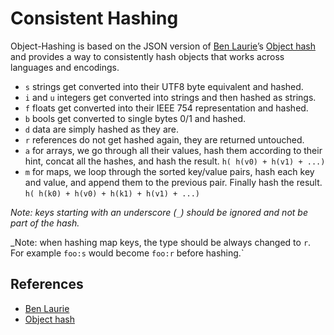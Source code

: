 # Consistent Hashing

Object-Hashing is based on the JSON version of [Ben Laurie]’s [Object hash] and provides a way to consistently hash objects that works across languages and encodings.

* `s` strings get converted into their UTF8 byte equivalent and hashed.
* `i` and `u` integers get converted into strings and then hashed as strings.
* `f` floats get converted into their IEEE 754 representation and hashed.
* `b` bools get converted to single bytes 0/1 and hashed.
* `d` data are simply hashed as they are.
* `r` references do not get hashed again, they are returned untouched.
* `a` for arrays, we go through all their values, hash them according to their
  hint, concat all the hashes, and hash the result.
  `h( h(v0) + h(v1) + ...)`
* `m` for maps, we loop through the sorted key/value pairs, hash each key and
  value, and append them to the previous pair. Finally hash the result.
  `h( h(k0) + h(v0) + h(k1) + h(v1) + ...)`  

_Note: keys starting with an underscore (`_`) should be ignored and not be part of the hash._

_Note: when hashing map keys, the type should be always changed to `r`.
For example `foo:s` would become `foo:r` before hashing.`

## References

* [Ben Laurie]
* [Object hash]

[Ben Laurie]: https://github.com/benlaurie
[Object hash]: https://github.com/benlaurie/objecthash
